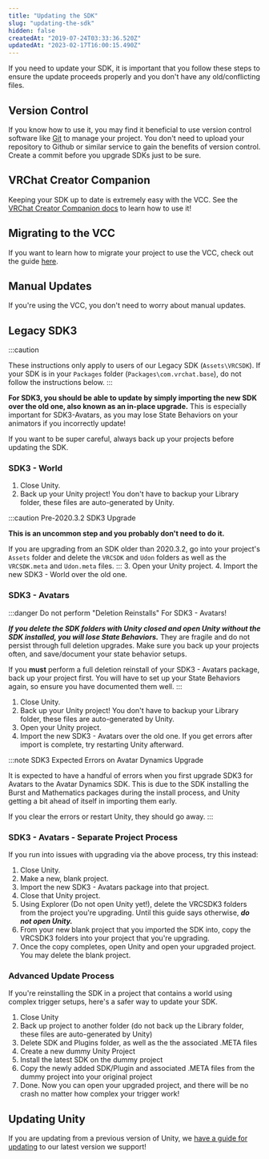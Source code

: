 ```yaml
---
title: "Updating the SDK"
slug: "updating-the-sdk"
hidden: false
createdAt: "2019-07-24T03:33:36.520Z"
updatedAt: "2023-02-17T16:00:15.490Z"
---
```

If you need to update your SDK, it is important that you follow these steps to ensure the update proceeds properly and you don't have any old/conflicting files.

## Version Control
If you know how to use it, you may find it beneficial to use version control software like [Git](https://git-scm.com/) to manage your project. You don't need to upload your repository to Github or similar service to gain the benefits of version control. Create a commit before you upgrade SDKs just to be sure.

## VRChat Creator Companion
Keeping your SDK up to date is extremely easy with the VCC. See the [VRChat Creator Companion docs](https://vcc.docs.vrchat.com/guides/getting-started) to learn how to use it!

## Migrating to the VCC
If you want to learn how to migrate your project to use the VCC, check out the guide [here](https://vcc.docs.vrchat.com/vpm/migrating).

## Manual Updates
If you're using the VCC, you don't need to worry about manual updates.

## Legacy SDK3
:::caution 

These instructions only apply to users of our Legacy SDK (`Assets\VRCSDK`).
If your SDK is in your `Packages` folder (`Packages\com.vrchat.base`), do not follow the instructions below.
:::

**For SDK3, you should be able to update by simply importing the new SDK over the old one, also known as an in-place upgrade.** This is especially important for SDK3-Avatars, as you may lose State Behaviors on your animators if you incorrectly update!

If you want to be super careful, always back up your projects before updating the SDK.

### SDK3 - World
1. Close Unity.
2. Back up your Unity project! You don't have to backup your Library folder, these files are auto-generated by Unity.

:::caution Pre-2020.3.2 SDK3 Upgrade

**This is an uncommon step and you probably don't need to do it.** 

If you are upgrading from an SDK older than 2020.3.2, go into your project's `Assets` folder and delete the `VRCSDK` and `Udon` folders as well as the `VRCSDK.meta` and `Udon.meta` files.
:::
3. Open your Unity project.
4. Import the new SDK3 - World over the old one.

### SDK3 - Avatars
:::danger Do not perform "Deletion Reinstalls" For SDK3 - Avatars!

***If you delete the SDK folders with Unity closed and open Unity without the SDK installed, you will lose State Behaviors.*** They are fragile and do not persist through full deletion upgrades. Make sure you back up your projects often, and save/document your state behavior setups.

If you **must** perform a full deletion reinstall of your SDK3 - Avatars package, back up your project first. You will have to set up your State Behaviors again, so ensure you have documented them well.
:::
1. Close Unity.
2. Back up your Unity project! You don't have to backup your Library folder, these files are auto-generated by Unity.
3. Open your Unity project.
4. Import the new SDK3 - Avatars over the old one. If you get errors after import is complete, try restarting Unity afterward. 

:::note SDK3 Expected Errors on Avatar Dynamics Upgrade

It is expected to have a handful of errors when you first upgrade SDK3 for Avatars to the Avatar Dynamics SDK. This is due to the SDK installing the Burst and Mathematics packages during the install process, and Unity getting a bit ahead of itself in importing them early.

If you clear the errors or restart Unity, they should go away.
:::

### SDK3 - Avatars - Separate Project Process
If you run into issues with upgrading via the above process, try this instead:
1. Close Unity.
2. Make a new, blank project.
3. Import the new SDK3 - Avatars package into that project.
4. Close that Unity project.
5. Using Explorer (Do not open Unity yet!), delete the VRCSDK3 folders from the project you're upgrading. Until this guide says otherwise, ***do not open Unity.***
6. From your new blank project that you imported the SDK into, copy the VRCSDK3 folders into your project that you're upgrading.
7. Once the copy completes, open Unity and open your upgraded project. You may delete the blank project.

### Advanced Update Process

If you're reinstalling the SDK in a project that contains a world using complex trigger setups, here's a safer way to update your SDK.

1. Close Unity
2. Back up project to another folder (do not back up the Library folder, these files are auto-generated by Unity)
3. Delete SDK and Plugins folder, as well as the the associated .META files
4. Create a new dummy Unity Project
5. Install the latest SDK on the dummy project
6. Copy the newly added SDK/Plugin and associated .META files from the dummy project into your original project
7. Done. Now you can open your upgraded project, and there will be no crash no matter how complex your trigger work!

## Updating Unity

If you are updating from a previous version of Unity, we [have a guide for updating](/sdk/upgrade/index.md) to our latest version we support!